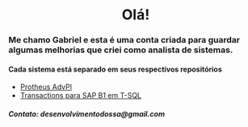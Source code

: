 <h1><center>Olá!</center></h1>

<h3>Me chamo Gabriel e esta é uma conta criada para guardar algumas melhorias que criei como analista de sistemas.</h3>
<h4>Cada sistema está separado em seus respectivos repositórios</h4>

<ul>
  <li><a href="https://github.com/desenvdossa/protheus_advpl">Protheus AdvPl</a></li>
  <li><a href="https://github.com/desenvdossa/SAP-Transactions">Transactions para SAP B1 em T-SQL</a></li>
  
</ul>

<h5>Contato: desenvolvimentodossa@gmail.com</h5>
